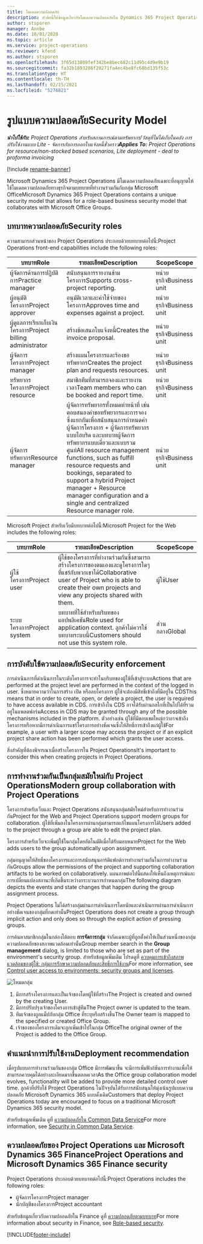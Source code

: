 ```yaml
---
title: โมเดลความปลอดภัย
description: หัวข้อนี้ให้ข้อมูลเกี่ยวกับโมเดลความปลอดภัยใน Dynamics 365 Project Operations
author: stsporen
manager: Annbe
ms.date: 10/01/2020
ms.topic: article
ms.service: project-operations
ms.reviewer: kfend
ms.author: stsporen
ms.openlocfilehash: 3f65d13809fef342be8bec682c11d95c4d9e9b19
ms.sourcegitcommit: fa32b1893286f20271fa4ec4be8fc68bd135f53c
ms.translationtype: HT
ms.contentlocale: th-TH
ms.lasthandoff: 02/15/2021
ms.locfileid: "5276821"
---
```

# <a name="security-model"></a><span data-ttu-id="3212c-103">รูปแบบความปลอดภัย</span><span class="sxs-lookup"><span data-stu-id="3212c-103">Security Model</span></span>

<span data-ttu-id="3212c-104">_**นำไปใช้กับ:** Project Operations สำหรับสถานการณ์ตามทรัพยากร/วัสดุที่ไม่ได้เก็บในคลัง การปรับใช้งานแบบ Lite - จัดการกับการออกใบแจ้งหนี้ชั่วคราว_</span><span class="sxs-lookup"><span data-stu-id="3212c-104">_**Applies To:** Project Operations for resource/non-stocked based scenarios, Lite deployment - deal to proforma invoicing_</span></span>

[!include [rename-banner](~/includes/cc-data-platform-banner.md)]

<span data-ttu-id="3212c-105">Microsoft Dynamics 365 Project Operations มีโมเดลความปลอดภัยเฉพาะที่อนุญาตให้ใช้โมเดลความปลอดภัยทางธุรกิจตามบทบาทที่ทำงานร่วมกันกับกลุ่ม Microsoft Office</span><span class="sxs-lookup"><span data-stu-id="3212c-105">Microsoft Dynamics 365 Project Operations contains a unique security model that allows for a role-based business security model that collaborates with Microsoft Office Groups.</span></span> 


## <a name="security-roles"></a><span data-ttu-id="3212c-106">บทบาทความปลอดภัย</span><span class="sxs-lookup"><span data-stu-id="3212c-106">Security roles</span></span>
<span data-ttu-id="3212c-107">ความสามารถส่วนหน้าของ Project Operations ประกอบด้วยบทบาทต่อไปนี้:</span><span class="sxs-lookup"><span data-stu-id="3212c-107">Project Operations front-end capabilities include the following roles:</span></span>

| <span data-ttu-id="3212c-108">บทบาท</span><span class="sxs-lookup"><span data-stu-id="3212c-108">Role</span></span>                          | <span data-ttu-id="3212c-109">รายละเอียด</span><span class="sxs-lookup"><span data-stu-id="3212c-109">Description</span></span>                                                                                                                                                                 | <span data-ttu-id="3212c-110">Scope</span><span class="sxs-lookup"><span data-stu-id="3212c-110">Scope</span></span> |
|-------------------------------|-----------------------------------------------------------------------------------------------------------------------------------------------------------------------------|------|
| <span data-ttu-id="3212c-111">ผู้จัดการด้านการปฏิบัติการ</span><span class="sxs-lookup"><span data-stu-id="3212c-111">Practice manager</span></span>              | <span data-ttu-id="3212c-112">สนับสนุนการรายงานข้ามโครงการ</span><span class="sxs-lookup"><span data-stu-id="3212c-112">Supports cross-project reporting.</span></span>                                                                                                            | <span data-ttu-id="3212c-113">หน่วยธุรกิจ</span><span class="sxs-lookup"><span data-stu-id="3212c-113">Business unit</span></span>              |
| <span data-ttu-id="3212c-114">ผู้อนุมัติโครงการ</span><span class="sxs-lookup"><span data-stu-id="3212c-114">Project approver</span></span>              | <span data-ttu-id="3212c-115">อนุมัติเวลาและค่าใช้จ่ายของโครงการ</span><span class="sxs-lookup"><span data-stu-id="3212c-115">Approves time and expenses against a project.</span></span>                                                                                                                              | <span data-ttu-id="3212c-116">หน่วยธุรกิจ</span><span class="sxs-lookup"><span data-stu-id="3212c-116">Business unit</span></span> |
| <span data-ttu-id="3212c-117">ผู้ดูแลการเรียกเก็บเงินโครงการ</span><span class="sxs-lookup"><span data-stu-id="3212c-117">Project billing administrator</span></span> | <span data-ttu-id="3212c-118">สร้างข้อเสนอใบแจ้งหนี้</span><span class="sxs-lookup"><span data-stu-id="3212c-118">Creates the invoice proposal.</span></span>                                                                                                                                                 | <span data-ttu-id="3212c-119">หน่วยธุรกิจ</span><span class="sxs-lookup"><span data-stu-id="3212c-119">Business unit</span></span> |
| <span data-ttu-id="3212c-120">ผู้จัดการโครงการ</span><span class="sxs-lookup"><span data-stu-id="3212c-120">Project manager</span></span>               | <span data-ttu-id="3212c-121">สร้างแผนโครงการและร้องขอทรัพยากร</span><span class="sxs-lookup"><span data-stu-id="3212c-121">Creates the project plan and requests resources.</span></span>                                                                                                                              | <span data-ttu-id="3212c-122">หน่วยธุรกิจ</span><span class="sxs-lookup"><span data-stu-id="3212c-122">Business unit</span></span> |
| <span data-ttu-id="3212c-123">ทรัพยากรโครงการ</span><span class="sxs-lookup"><span data-stu-id="3212c-123">Project resource</span></span>              | <span data-ttu-id="3212c-124">สมาชิกทีมที่สามารถจองและรายงานเวลา</span><span class="sxs-lookup"><span data-stu-id="3212c-124">Team members who can be booked and report time.</span></span>                                                                                                          | <span data-ttu-id="3212c-125">หน่วยธุรกิจ</span><span class="sxs-lookup"><span data-stu-id="3212c-125">Business unit</span></span>|
| <span data-ttu-id="3212c-126">ผู้จัดการทรัพยากร</span><span class="sxs-lookup"><span data-stu-id="3212c-126">Resource manager</span></span>              | <span data-ttu-id="3212c-127">ผู้จัดการทรัพยากรทั้งหมดทำหน้าที่ เช่น ตอบสนองคำขอทรัพยากรและการจอง ซึ่งแยกกันเพื่อสนับสนุนการกำหนดค่าผู้จัดการโครงการ + ผู้จัดการทรัพยากรแบบไฮบริด และบทบาทผู้จัดการทรัพยากรแบบเดี่ยวและแบบรวมศูนย์</span><span class="sxs-lookup"><span data-stu-id="3212c-127">All resource management functions, such as fulfill resource requests and bookings, separated to support a hybrid Project manager + Resource manager configuration and a single and centralized Resource manager role.</span></span> | <span data-ttu-id="3212c-128">หน่วยธุรกิจ</span><span class="sxs-lookup"><span data-stu-id="3212c-128">Business unit</span></span> |


<span data-ttu-id="3212c-129">Microsoft Project สำหรับเว็บมีบทบาทต่อไปนี้:</span><span class="sxs-lookup"><span data-stu-id="3212c-129">Microsoft Project for the Web includes the following roles:</span></span>

| <span data-ttu-id="3212c-130">บทบาท</span><span class="sxs-lookup"><span data-stu-id="3212c-130">Role</span></span>           | <span data-ttu-id="3212c-131">รายละเอียด</span><span class="sxs-lookup"><span data-stu-id="3212c-131">Description</span></span>                                                                                                        | <span data-ttu-id="3212c-132">Scope</span><span class="sxs-lookup"><span data-stu-id="3212c-132">Scope</span></span>  |
|----------------|--------------------------------------------------------------------------------------------------------------------|--------|
| <span data-ttu-id="3212c-133">ผู้ใช้โครงการ</span><span class="sxs-lookup"><span data-stu-id="3212c-133">Project user</span></span>   | <span data-ttu-id="3212c-134">ผู้ใช้ของโครงการที่ทำงานร่วมกันซึ่งสามารถสร้างโครงการของตนเองและดูโครงการใดๆ ที่แชร์กับพวกเขาได้</span><span class="sxs-lookup"><span data-stu-id="3212c-134">Collaborative user of Project   who is able to create their own projects and view any projects shared with   them.</span></span> | <span data-ttu-id="3212c-135">ผู้ใช้</span><span class="sxs-lookup"><span data-stu-id="3212c-135">User</span></span>   |
| <span data-ttu-id="3212c-136">ระบบโครงการ</span><span class="sxs-lookup"><span data-stu-id="3212c-136">Project system</span></span> | <span data-ttu-id="3212c-137">บทบาทที่ใช้สำหรับบริบทของแอปพลิเคชัน</span><span class="sxs-lookup"><span data-stu-id="3212c-137">Role used for application   context.</span></span> <span data-ttu-id="3212c-138">ลูกค้าไม่ควรใช้บทบาทระบบนี้</span><span class="sxs-lookup"><span data-stu-id="3212c-138">Customers should not use this system role.</span></span>                                    | <span data-ttu-id="3212c-139">ส่วนกลาง</span><span class="sxs-lookup"><span data-stu-id="3212c-139">Global</span></span> |

## <a name="security-enforcement"></a><span data-ttu-id="3212c-140">การบังคับใช้ความปลอดภัย</span><span class="sxs-lookup"><span data-stu-id="3212c-140">Security enforcement</span></span>
<span data-ttu-id="3212c-141">การดำเนินการที่ดำเนินการในระดับโครงการจะทำในบริบทของผู้ใช้ที่เข้าสู่ระบบ</span><span class="sxs-lookup"><span data-stu-id="3212c-141">Actions that are performed at the project level are performed in the context of the logged in user.</span></span> <span data-ttu-id="3212c-142">ซึ่งหมายความว่าในการสร้าง เปิด หรือลบโครงการ ผู้ใช้จะต้องมีสิทธิ์เข้าถึงที่มีอยู่ใน CDS</span><span class="sxs-lookup"><span data-stu-id="3212c-142">This means that in order to create, open, or delete a project, the user is required to have access available in CDS.</span></span> <span data-ttu-id="3212c-143">การเข้าถึงใน CDS อาจได้รับผ่านกลไกที่เป็นไปได้ที่รวมอยู่ในแพลตฟอร์ม</span><span class="sxs-lookup"><span data-stu-id="3212c-143">Access in CDS may be granted through any of the possible mechanisms included in the platform.</span></span> <span data-ttu-id="3212c-144">ตัวอย่างเช่น ผู้ใช้ที่มีขอบเขตใหญ่กว่าอาจเข้าถึงโครงการหรือหากมีการดำเนินการแชร์โครงการอย่างชัดเจนซึ่งให้สิทธิ์การเข้าถึงแก่ผู้ใช้</span><span class="sxs-lookup"><span data-stu-id="3212c-144">For example, a user with a larger scope may access the project or if an explicit project share action has been performed which grants the user access.</span></span>

<span data-ttu-id="3212c-145">สิ่งสำคัญที่ต้องพิจารณาเมื่อสร้างโครงการใน Project Operations</span><span class="sxs-lookup"><span data-stu-id="3212c-145">It's important to consider this when creating projects in Project Operations.</span></span>

## <a name="modern-group-collaboration-with-project-operations"></a><span data-ttu-id="3212c-146">การทำงานร่วมกันเป็นกลุ่มสมัยใหม่กับ Project Operations</span><span class="sxs-lookup"><span data-stu-id="3212c-146">Modern group collaboration with Project Operations</span></span>
<span data-ttu-id="3212c-147">โครงการสำหรับเว็บและ Project Operations สนับสนุนกลุ่มสมัยใหม่สำหรับการทำงานร่วมกัน</span><span class="sxs-lookup"><span data-stu-id="3212c-147">Project for the Web and Project Operations support modern groups for collaboration.</span></span> <span data-ttu-id="3212c-148">ผู้ใช้ที่เพิ่มลงในโครงการผ่านกลุ่มสามารถแก้ไขแผนโครงการได้</span><span class="sxs-lookup"><span data-stu-id="3212c-148">Users added to the project through a group are able to edit the project plan.</span></span>

<span data-ttu-id="3212c-149">โครงการสำหรับเว็บจะเพิ่มผู้ใช้ในกลุ่มโดยอัตโนมัติเมื่อได้รับมอบหมาย</span><span class="sxs-lookup"><span data-stu-id="3212c-149">Project for the Web adds users to the group automatically upon assignment.</span></span>

<span data-ttu-id="3212c-150">กลุ่มอนุญาตให้สิทธิ์ของโครงการและการสนับสนุนอาร์ติแฟกต์การทำงานร่วมกันในการทำงานร่วมกัน</span><span class="sxs-lookup"><span data-stu-id="3212c-150">Groups allow the permissions of the project and supporting collaboration artifacts to be worked on collaboratively.</span></span> <span data-ttu-id="3212c-151">แผนภาพต่อไปนี้แสดงให้เห็นถึงเหตุการณ์และการเปลี่ยนแปลงสถานะที่เกิดขึ้นระหว่างกระบวนการกำหนดกลุ่ม</span><span class="sxs-lookup"><span data-stu-id="3212c-151">The following diagram depicts the events and state changes that happen during the group assignment process.</span></span>

<span data-ttu-id="3212c-152">Project Operations ไม่ได้สร้างกลุ่มผ่านการดำเนินการโดยนัยและดำเนินการผ่านการดำเนินการอย่างชัดเจนของกลุ่มที่กดเท่านั้น</span><span class="sxs-lookup"><span data-stu-id="3212c-152">Project Operations does not create a group through implicit action and only does so through the explicit action of pressing groups.</span></span>

<span data-ttu-id="3212c-153">การค้นหาสมาชิกกลุ่มในกล่องโต้ตอบ **การจัดการกลุ่ม** จำกัดเฉพาะผู้ที่ถูกตั้งค่าให้เป็นส่วนหนึ่งของกลุ่มความปลอดภัยของสภาพแวดล้อมเท่านั้น</span><span class="sxs-lookup"><span data-stu-id="3212c-153">Group member search in the **Group management** dialog, is limited to those who are set as part of the environment's security group.</span></span> <span data-ttu-id="3212c-154">สำหรับข้อมูลเพิ่มเติม โปรดดูที่ [ควบคุมการเข้าถึงสภาพแวดล้อมของผู้ใช้: กลุ่มการรักษาความปลอดภัยและสิทธิ์การใช้งาน](https://docs.microsoft.com/power-platform/admin/control-user-access)</span><span class="sxs-lookup"><span data-stu-id="3212c-154">For more information, see [Control user access to environments: security groups and licenses](https://docs.microsoft.com/power-platform/admin/control-user-access).</span></span>

![โหมดกลุ่ม](./media/groupsmode.png)

1. <span data-ttu-id="3212c-156">มีการสร้างโครงการและเป็นเจ้าของโดยผู้ใช้ที่สร้าง</span><span class="sxs-lookup"><span data-stu-id="3212c-156">The Project is created and owned by the creating User.</span></span>
2. <span data-ttu-id="3212c-157">มีการปรับปรุงเจ้าของโครงการเข้าสู่ทีม</span><span class="sxs-lookup"><span data-stu-id="3212c-157">The Project owner is updated to the team.</span></span>
3. <span data-ttu-id="3212c-158">ทีมเจ้าของถูกแม็ปกับกลุ่ม Office ที่ระบุหรือสร้างขึ้น</span><span class="sxs-lookup"><span data-stu-id="3212c-158">The Owner team is mapped to the specified or created Office Group.</span></span>
4. <span data-ttu-id="3212c-159">เจ้าของของโครงการเดิมจะถูกเพิ่มเข้าไปในกลุ่ม Office</span><span class="sxs-lookup"><span data-stu-id="3212c-159">The original owner of the Project is added to the Office Group.</span></span>

## <a name="deployment-recommendation"></a><span data-ttu-id="3212c-160">คำแนะนำการปรับใช้งาน</span><span class="sxs-lookup"><span data-stu-id="3212c-160">Deployment recommendation</span></span>
<span data-ttu-id="3212c-161">เมื่อรูปแบบการทำงานร่วมกันของกลุ่ม Office มีการพัฒนาขึ้น จะมีการเพิ่มฟังก์ชันการทำงานเพื่อให้สามารถควบคุมได้อย่างละเอียดมากขึ้นตลอดเวลา</span><span class="sxs-lookup"><span data-stu-id="3212c-161">As the Office group collaboration model evolves, functionality will be added to provide more detailed control over time.</span></span> <span data-ttu-id="3212c-162">ลูกค้าที่ปรับใช้ Project Operations ในปัจจุบันได้รับการสนับสนุนให้มุ่งเน้นรูปแบบความปลอดภัย Microsoft Dynamics 365 แบบดั้งเดิม</span><span class="sxs-lookup"><span data-stu-id="3212c-162">Customers that deploy Project Operations today are encouraged to focus on a traditional Microsoft Dynamics 365 security model.</span></span>

<span data-ttu-id="3212c-163">สำหรับข้อมูลเพิ่มเติม ดูที่ [ความปลอดภัยใน Common Data Service](https://docs.microsoft.com/power-platform/admin/wp-security)</span><span class="sxs-lookup"><span data-stu-id="3212c-163">For more information, see [Security in Common Data Service](https://docs.microsoft.com/power-platform/admin/wp-security).</span></span>

## <a name="project-operations-and-microsoft-dynamics-365-finance-security"></a><span data-ttu-id="3212c-164">ความปลอดภัยของ Project Operations และ Microsoft Dynamics 365 Finance</span><span class="sxs-lookup"><span data-stu-id="3212c-164">Project Operations and Microsoft Dynamics 365 Finance security</span></span>
<span data-ttu-id="3212c-165">Project Operations ประกอบด้วยบทบาทต่อไปนี้:</span><span class="sxs-lookup"><span data-stu-id="3212c-165">Project Operations includes the following roles:</span></span>

- <span data-ttu-id="3212c-166">ผู้จัดการโครงการ</span><span class="sxs-lookup"><span data-stu-id="3212c-166">Project manager</span></span>
- <span data-ttu-id="3212c-167">นักบัญชีของโครงการ</span><span class="sxs-lookup"><span data-stu-id="3212c-167">Project accountant</span></span>

<span data-ttu-id="3212c-168">สำหรับข้อมูลเกี่ยวกับความปลอดภัยใน Finance ดูที่ [ความปลอดภัยตามบทบาท](https://docs.microsoft.com/dynamics365/fin-ops-core/dev-itpro/sysadmin/role-based-security)</span><span class="sxs-lookup"><span data-stu-id="3212c-168">For more information about security in Finance, see [Role-based security](https://docs.microsoft.com/dynamics365/fin-ops-core/dev-itpro/sysadmin/role-based-security).</span></span>




[!INCLUDE[footer-include](../includes/footer-banner.md)]